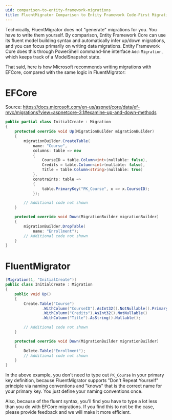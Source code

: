 ```yaml
---
uid: comparison-to-entity-framework-migrations
title: FluentMigrator Comparison to Entity Framework Code-First Migrations
---
```



Technically, FluentMigrator does not "generate" migrations for you. You have to write them yourself. By comparison, Entity Framework Core can use its fluent model building syntax and automatically infer up/down migrations, and you can focus primarily on writing data migrations.  Entity Framework Core does this through PowerShell command-line interface `Add-Migration`, which keeps track of a ModelSnapshot state.

That said, here is how Microsoft recommends writing migrations with EFCore, compared with the same logic in FluentMigrator:

# EFCore
Source: https://docs.microsoft.com/en-us/aspnet/core/data/ef-mvc/migrations?view=aspnetcore-3.1#examine-up-and-down-methods
```c#
public partial class InitialCreate : Migration
{
    protected override void Up(MigrationBuilder migrationBuilder)
    {
        migrationBuilder.CreateTable(
            name: "Course",
            columns: table => new
            {
                CourseID = table.Column<int>(nullable: false),
                Credits = table.Column<int>(nullable: false),
                Title = table.Column<string>(nullable: true)
            },
            constraints: table =>
            {
                table.PrimaryKey("PK_Course", x => x.CourseID);
            });

        // Additional code not shown
    }

    protected override void Down(MigrationBuilder migrationBuilder)
    {
        migrationBuilder.DropTable(
            name: "Enrollment");
        // Additional code not shown
    }
}
```

# FluentMigrator

```c#
[Migration(1, "InitialCreate")]
public class InitialCreate : Migration
{
    public void Up()
    {
        Create.Table("Course")
                .WithColumn("CourseID").AsInt32().NotNullable().PrimaryKey()
                .WithColumn("Credits").AsInt32().NotNullable()
                .WithColumn("Title").AsString().Nullable();

        // Additional code not shown
    }

    protected override void Down(MigrationBuilder migrationBuilder)
    {
        Delete.Table("Enrollment");
        // Additional code not shown
    }
}
```

In the above example, you don't need to type out `PK_Course` in your primary key definition, because FluentMigrator supports "Don't Repeat Yourself" principle via naming conventions and "knows" that is the correct name for your primary key.  You just define your naming conventions once.

Also, because of the fluent syntax, you'll find you have to type a lot less than you do with EFCore migrations.  If you find this to not be the case, please provide feedback and we will make it more efficient.
